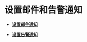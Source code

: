 # 设置邮件和告警通知<a name="ZH-CN_TOPIC_0169682267"></a>

-   **[设置邮件通知](设置邮件通知.md)**  

-   **[设置告警通知](设置告警通知.md)**  


